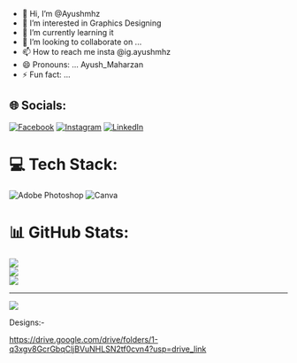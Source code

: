 - 👋 Hi, I’m @Ayushmhz
- 👀 I’m interested in Graphics Designing
- 🌱 I’m currently learning it
- 💞️ I’m looking to collaborate on ...
- 📫 How to reach me insta @ig.ayushmhz
- 😄 Pronouns: ... Ayush_Maharzan
- ⚡ Fun fact: ...


## 🌐 Socials:
[![Facebook](https://img.shields.io/badge/Facebook-%231877F2.svg?logo=Facebook&logoColor=white)](https://facebook.com/https://www.facebook.com/profile.php?id=61556210061599) [![Instagram](https://img.shields.io/badge/Instagram-%23E4405F.svg?logo=Instagram&logoColor=white)](https://instagram.com/https://www.instagram.com/ig.ayushmhz/) [![LinkedIn](https://img.shields.io/badge/LinkedIn-%230077B5.svg?logo=linkedin&logoColor=white)](https://linkedin.com/in/https://www.linkedin.com/in/ajit-maharjan-2872082aa?utm_source=share&utm_campaign=share_via&utm_content=profile&utm_medium=android_app) 

# 💻 Tech Stack:
![Adobe Photoshop](https://img.shields.io/badge/adobe%20photoshop-%2331A8FF.svg?style=for-the-badge&logo=adobe%20photoshop&logoColor=white) ![Canva](https://img.shields.io/badge/Canva-%2300C4CC.svg?style=for-the-badge&logo=Canva&logoColor=white)
# 📊 GitHub Stats:
![](https://github-readme-stats.vercel.app/api?username=Ayushmhz&theme=dark&hide_border=false&include_all_commits=false&count_private=false)<br/>
![](https://github-readme-streak-stats.herokuapp.com/?user=Ayushmhz&theme=dark&hide_border=false)<br/>
![](https://github-readme-stats.vercel.app/api/top-langs/?username=Ayushmhz&theme=dark&hide_border=false&include_all_commits=false&count_private=false&layout=compact)

---
[![](https://visitcount.itsvg.in/api?id=Ayushmhz&icon=0&color=0)](https://visitcount.itsvg.in)

Designs:-

https://drive.google.com/drive/folders/1-q3xgv8GcrGbqCljBVuNHLSN2tf0cvn4?usp=drive_link

<!-- Proudly created with GPRM ( https://gprm.itsvg.in ) -->





<!---
Ayushmhz/Ayushmhz is a ✨ special ✨ repository because its `README.md` (this file) appears on your GitHub profile.
You can click the Preview link to take a look at your changes.
--->
